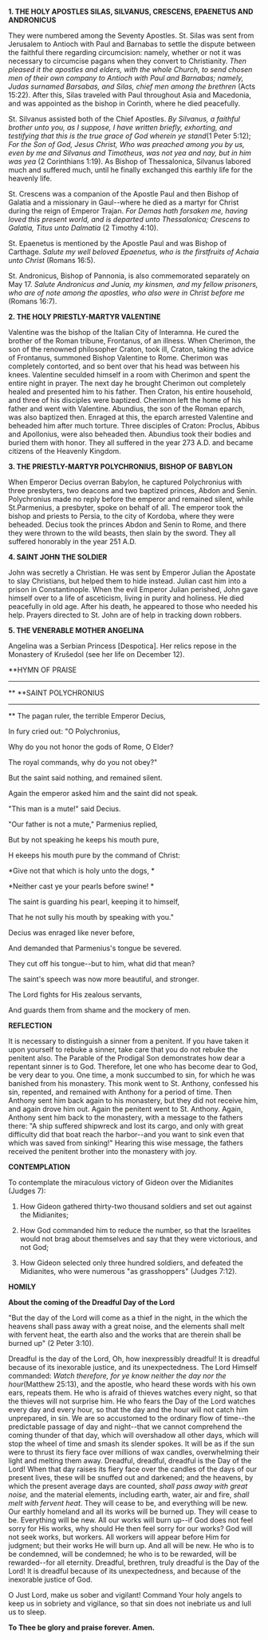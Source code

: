 
**1. THE HOLY APOSTLES SILAS, SILVANUS, CRESCENS, EPAENETUS AND ANDRONICUS**

They were numbered among the Seventy Apostles. St. Silas was sent from Jerusalem to Antioch with Paul and Barnabas to settle the dispute between the faithful there regarding circumcision: namely, whether or not it was necessary to circumcise pagans when they convert to Christianity. *Then pleased it the apostles and elders, with the whole Church, to send chosen men of their own company to Antioch with Paul and Barnabas; namely, Judas surnamed Barsabas, and Silas, chief men among the brethren* (Acts 15:22). After this, Silas traveled with Paul throughout Asia and Macedonia, and was appointed as the bishop in Corinth, where he died peacefully.

St. Silvanus assisted both of the Chief Apostles. *By Silvanus, a faithful brother unto you, as I suppose, I have written briefly, exhorting, and testifying that this is the true grace of God wherein ye stand*(1 Peter 5:12); *For the Son of God, Jesus Christ, Who was preached among you by us, even by me and Silvanus and Timotheus, was not yea and nay, but in him was yea* (2 Corinthians 1:19). As Bishop of Thessalonica, Silvanus labored much and suffered much, until he finally exchanged this earthly life for the heavenly life.

St. Crescens was a companion of the Apostle Paul and then Bishop of Galatia and a missionary in Gaul--where he died as a martyr for Christ during the reign of Emperor Trajan. *For Demas hath forsaken me, having loved this present world, and is departed unto Thessalonica; Crescens to Galatia, Titus unto Dalmatia* (2 Timothy 4:10).

St. Epaenetus is mentioned by the Apostle Paul and was Bishop of Carthage. *Salute my well beloved Epaenetus, who is the firstfruits of Achaia unto Christ* (Romans 16:5).

St. Andronicus, Bishop of Pannonia, is also commemorated separately on May 17. *Salute Andronicus and Junia, my kinsmen, and my fellow prisoners, who are of note among the apostles, who also were in Christ before me* (Romans 16:7).

**2. THE HOLY PRIESTLY-MARTYR VALENTINE**

Valentine was the bishop of the Italian City of Interamna. He cured the brother of the Roman tribune, Frontanus, of an illness. When Cherimon, the son of the renowned philosopher Craton, took ill, Craton, taking the advice of Frontanus, summoned Bishop Valentine to Rome. Cherimon was completely contorted, and so bent over that his head was between his knees. Valentine seculded himself in a room with Cherimon and spent the entire night in prayer. The next day he brought Cherimon out completely healed and presented him to his father. Then Craton, his entire household, and three of his disciples were baptized. Cherimon left the home of his father and went with Valentine. Abundius, the son of the Roman eparch, was also baptized then. Enraged at this, the eparch arrested Valentine and beheaded him after much torture. Three disciples of Craton: Proclus, Abibus and Apollonius, were also beheaded then. Abundius took their bodies and buried them with honor. They all suffered in the year 273 A.D. and became citizens of the Heavenly Kingdom.

**3. THE PRIESTLY-MARTYR POLYCHRONIUS, BISHOP OF BABYLON**

When Emperor Decius overran Babylon, he captured Polychronius with three presbyters, two deacons and two baptized princes, Abdon and Senin. Polychronius made no reply before the emperor and remained silent, while St.Parmenius, a presbyter, spoke on behalf of all. The emperor took the bishop and priests to Persia, to the city of Kordoba, where they were beheaded. Decius took the princes Abdon and Senin to Rome, and there they were thrown to the wild beasts, then slain by the sword. They all suffered honorably in the year 251 A.D.

**4. SAINT JOHN THE SOLDIER**

John was secretly a Christian. He was sent by Emperor Julian the Apostate to slay Christians, but helped them to hide instead. Julian cast him into a prison in Constantinople. When the evil Emperor Julian perished, John gave himself over to a life of asceticism, living in purity and holiness. He died peacefully in old age. After his death, he appeared to those who needed his help. Prayers directed to St. John are of help in tracking down robbers.

**5. THE VENERABLE MOTHER ANGELINA**

Angelina was a Serbian Princess [Despotica]. Her relics repose in the Monastery of Krušedol (see her life on December 12).


**HYMN OF PRAISE
**** 
**
**SAINT POLYCHRONIUS
**** 
**
The pagan ruler, the terrible Emperor Decius,
 

In fury cried out: "O Polychronius,
 

Why do you not honor the gods of Rome, O Elder?
 

The royal commands, why do you not obey?"
 

But the saint said nothing, and remained silent.


Again the emperor asked him and the saint did not speak.
 

"This man is a mute!" said Decius.
 

"Our father is not a mute," Parmenius replied,
 

But by not speaking he keeps his mouth pure,
 

H ekeeps his mouth pure by the command of Christ:
 

*Give not that which is holy unto the dogs,
* 

*Neither cast ye your pearls before swine!
* 

The saint is guarding his pearl, keeping it to himself,
 

That he not sully his mouth by speaking with you."
 

Decius was enraged like never before,
 

And demanded that Parmenius's tongue be severed.
 

They cut off his tongue--but to him, what did that mean?
 

The saint's speech was now more beautiful, and stronger.
 

The Lord fights for His zealous servants,
 

And guards them from shame and the mockery of men.
 

**REFLECTION**

It is necessary to distinguish a sinner from a penitent. If you have taken it upon yourself to rebuke a sinner, take care that you do not rebuke the penitent also. The Parable of the Prodigal Son demonstrates how dear a repentant sinner is to God. Therefore, let one who has become dear to God, be very dear to you. One time, a monk succumbed to sin, for which he was banished from his monastery. This monk went to St. Anthony, confessed his sin, repented, and remained with Anthony for a period of time. Then Anthony sent him back again to his monastery, but they did not receive him, and again drove him out. Again the penitent went to St. Anthony. Again, Anthony sent him back to the monastery, with a message to the fathers there: "A ship suffered shipwreck and lost its cargo, and only with great difficulty did that boat reach the harbor--and you want to sink even that which was saved from sinking!" Hearing this wise message, the fathers received the penitent brother into the monastery with joy.


**CONTEMPLATION**


To contemplate the miraculous victory of Gideon over the Midianites (Judges 7):

1.  How Gideon gathered thirty-two thousand soldiers and set out against the Midianites;

1.  How God commanded him to reduce the number, so that the Israelites would not brag about themselves and say that they were victorious, and not God;

1.  How Gideon selected only three hundred soldiers, and defeated the Midianites, who were numerous "as grasshoppers" (Judges 7:12).


**HOMILY**


**About the coming of the Dreadful Day of the Lord**

"But the day of the Lord will come as a thief in the night, in the which the heavens shall pass away with a great noise, and the elements shall melt with fervent heat, the earth also and the works that are therein shall be burned up" (2 Peter 3:10).

Dreadful is the day of the Lord, Oh, how inexpressibly dreadful! It is dreadful because of its inexorable justice, and its unexpectedness. The Lord Himself commanded: *Watch therefore, for ye know neither the day nor the hour*(Matthew 25:13), and the apostle, who heard these words with his own ears, repeats them. He who is afraid of thieves watches every night, so that the thieves will not surprise him. He who fears the Day of the Lord watches every day and every hour, so that the day and the hour will not catch him unprepared, in sin. We are so accustomed to the ordinary flow of time--the predictable passage of day and night--that we cannot comprehend the coming thunder of that day, which will overshadow all other days, which will stop the wheel of time and smash its slender spokes. It will be as if the sun were to thrust its fiery face over millions of wax candles, overwhelming their light and melting them away. Dreadful, dreadful, dreadful is the Day of the Lord! When that day raises its fiery face over the candles of the days of our present lives, these will be snuffed out and darkened; and the heavens, by which the present average days are counted, *shall pass away with great noise,* and the material elements, including earth, water, air and fire, *shall melt with fervent heat*. They will cease to be, and everything will be new. Our earthly homeland and all its works will be burned up. They will cease to be. Everything will be new. All our works will burn up--if God does not feel sorry for His works, why should He then feel sorry for our works? God will not seek works, but workers. All workers will appear before Him for judgment; but their works He will burn up. And all will be new. He who is to be condemned, will be condemned; he who is to be rewarded, will be rewarded--for all eternity. Dreadful, brethren, truly dreadful is the Day of the Lord! It is dreadful because of its unexpectedness, and because of the inexorable justice of God.

O Just Lord, make us sober and vigilant! Command Your holy angels to keep us in sobriety and vigilance, so that sin does not inebriate us and lull us to sleep.

**To Thee be glory and praise forever. Amen.**

